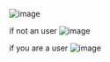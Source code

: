 ![image](https://user-images.githubusercontent.com/104529563/214957337-8f604af4-66df-4c98-912b-5ff2668fc50f.png)

if not an user
![image](https://user-images.githubusercontent.com/104529563/214958922-492be731-a136-4102-99da-2cd5837d1a42.png)


if you are a user
![image](https://user-images.githubusercontent.com/104529563/214959130-24c55f84-7274-4f73-9847-a0918374f3a9.png)

